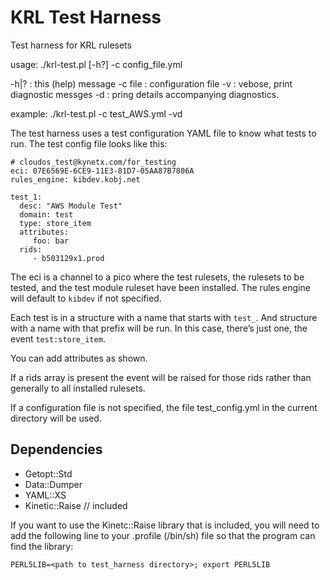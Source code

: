 KRL Test Harness
============

Test harness for KRL rulesets

usage: ./krl-test.pl [-h?] -c config_file.yml

 -h|?      : this (help) message
 -c file   : configuration file
 -v        : vebose, print diagnostic messges
 -d        : pring details accompanying diagnostics. 

example: ./krl-test.pl -c test_AWS.yml -vd


The test harness uses a test configuration YAML file to know what tests to run. The test config file looks like this:

    # cloudos_test@kynetx.com/for_testing
    eci: 07E6569E-6CE9-11E3-81D7-05AA87B7806A 
    rules_engine: kibdev.kobj.net

    test_1:
      desc: "AWS Module Test"
      domain: test
      type: store_item
      attributes:
         foo: bar
      rids:
         - b503129x1.prod
    
The eci is a channel to a pico where the test rulesets, the rulesets to be tested, and the test module ruleset have been installed. The rules engine will default to ```kibdev``` if not specified. 

Each test is in a structure with a name that starts with ```test_```.  And structure with a name with that prefix will be run. In this case, there’s just one, the event ```test:store_item```.

You can add attributes as shown. 

If a rids array is present the event will be raised for those rids rather than generally to all installed rulesets. 

If a configuration file is not specified, the file test_config.yml in the current directory will be used. 


## Dependencies

- Getopt::Std
- Data::Dumper
- YAML::XS
- Kinetic::Raise  // included

If you want to use the Kinetc::Raise library that is included, you will need to add the following line to your .profile (/bin/sh) file so that the program can find the library:

	PERL5LIB=<path to test_harness directory>; export PERL5LIB
